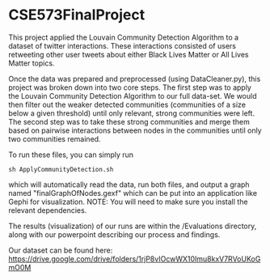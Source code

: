 # CSE573FinalProject

This project applied the Louvain Community Detection Algorithm to a dataset of twitter interactions.
These interactions consisted of users retweeting other user tweets about either Black Lives Matter or All Lives Matter topics.

Once the data was prepared and preprocessed (using DataCleaner.py), this project was broken down into two core steps.
The first step was to apply the Louvain Community Detection Algorithm to our full data-set. We would then filter out the weaker detected communities (communities of a size below a given threshold) until only relevant, strong communities were left.
The second step was to take these strong communities and merge them based on pairwise interactions between nodes in the communities until only two communities remained.

To run these files, you can simply run 

	sh ApplyCommunityDetection.sh

which will automatically read the data, run both files, and output a graph named "finalGraphOfNodes.gexf" which can be put into an application like Gephi for visualization. NOTE: You will need to make sure you install the relevant dependencies.

The results (visualization) of our runs are within the /Evaluations directory, along with our powerpoint describing our process and findings.

Our dataset can be found here: https://drive.google.com/drive/folders/1rjP8vIOcwWX10Imu8kxV7RVoUKoGmO0M
